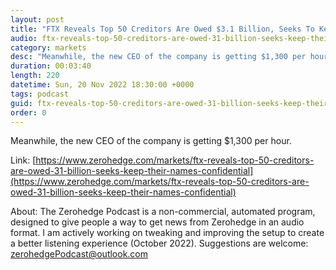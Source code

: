 ```yaml
---
layout: post
title: "FTX Reveals Top 50 Creditors Are Owed $3.1 Billion, Seeks To Keep Their Names Confidential"
audio: ftx-reveals-top-50-creditors-are-owed-31-billion-seeks-keep-their-names-confidential-0
category: markets
desc: "Meanwhile, the new CEO of the company is getting $1,300 per hour."
duration: 00:03:40
length: 220
datetime: Sun, 20 Nov 2022 18:30:00 +0000
tags: podcast
guid: ftx-reveals-top-50-creditors-are-owed-31-billion-seeks-keep-their-names-confidential-0
order: 0
---
```

Meanwhile, the new CEO of the company is getting $1,300 per hour.

Link: [https://www.zerohedge.com/markets/ftx-reveals-top-50-creditors-are-owed-31-billion-seeks-keep-their-names-confidential](https://www.zerohedge.com/markets/ftx-reveals-top-50-creditors-are-owed-31-billion-seeks-keep-their-names-confidential)

About: The Zerohedge Podcast is a non-commercial, automated program, designed to give people a way to get news from Zerohedge in an audio format.  I am actively working on tweaking and improving the setup to create a better listening experience (October 2022).  Suggestions are welcome: [zerohedgePodcast@outlook.com](mailto:zerohedgePodcast@outlook.com)